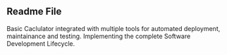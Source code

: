 ## Readme File

Basic Caclulator integrated with multiple tools for automated deployment, maintainance and testing.
Implementing the complete Software Development Lifecycle.
